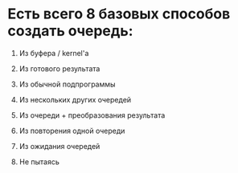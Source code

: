 ﻿


# Есть всего 8 базовых способов создать очередь:

1. <a path="Из буфера или kernel'a">		Из буфера / kernel'а					</a>

2. <a path="Из готового результата">		Из готового результата					</a>

3. <a path="С кодом для CPU">				Из обычной подпрограммы					</a>

4. <a path="Комбинируя другие очереди">		Из нескольких других очередей			</a>

5. <a path="Из очереди + преобразователя">	Из очереди + преобразования результата	</a>

6. <a path="Из повторения очереди">			Из повторения одной очереди				</a>

7. <a path="Из ожидания очередей">			Из ожидания очередей					</a>

8. <a path="Не создавая явно">				Не пытаясь								</a>


